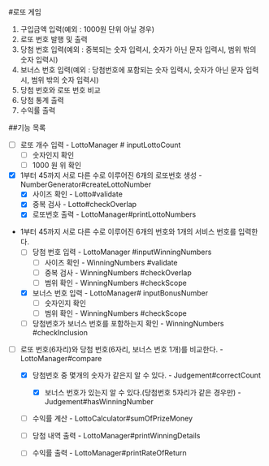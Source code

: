 #로또 게임
1. 구입금액 입력(예외 : 1000원 단위 아닐 경우)
2. 로또 번호 발행 및 출력
3. 당첨 번호 입력(예외 : 중복되는 숫자 입력시, 숫자가 아닌 문자 입력시, 범위 밖의 숫자 입력시)
4. 보너스 번호 입력(예외 : 당첨번호에 포함되는 숫자 입력시, 숫자가 아닌 문자 입력시, 범위 밖의 숫자 입력시)
5. 당첨 번호와 로또 번호 비교
6. 당첨 통계 출력
7. 수익률 출력

##기능 목록
- [ ] 로또 개수 입력 - LottoManager # inputLottoCount
  - [ ] 숫자인지 확인
  - [ ] 1000 원  위 확인
- [x] 1부터 45까지 서로 다른 수로 이루어진 6개의 로또번호 생성 - NumberGenerator#createLottoNumber
  - [x] 사이즈 확인 - Lotto#validate
  - [x] 중복 검사 - Lotto#checkOverlap
  - [x] 로또번호 출력 - LottoManager#printLottoNumbers
- 1부터 45까지 서로 다른 수로 이루어진 6개의 번호와 1개의 서비스 번호를 입력한다.
  - [ ] 당첨 번호 입력 - LottoManager #inputWinningNumbers
    - [ ] 사이즈 확인 - WinningNumbers #validate
    - [ ] 중복 검사 - WinningNumbers #checkOverlap
    - [ ] 범위 확인 - WinningNumbers #checkScope
  - [x] 보너스 번호 입력 - LottoManager# inputBonusNumber
    - [ ] 숫자인지 확인
    - [ ] 범위 확인 - WinningNumbers #checkScope
  - [ ] 당첨번호가 보너스 번호를 포함하는지 확인 - WinningNumbers #checkInclusion
- [ ] 로또 번호(6자리)와 당첨 번호(6자리, 보너스 번호 1개)를 비교한다. - LottoManager#compare
  - [x] 당첨번호 중 몇개의 숫자가 같은지 알 수 있다. - Judgement#correctCount
    - [x] 보너스 번호가 있는지 알 수 있다.(당첨번호 5자리가 같은 경우만) - Judgement#hasWinningNumber
  - [ ] 수익률 계산 - LottoCalculator#sumOfPrizeMoney
  - [ ] 당첨 내역 출력 - LottoManager#printWinningDetails
  - [ ] 수익률 출력 - LottoManager#printRateOfReturn
    